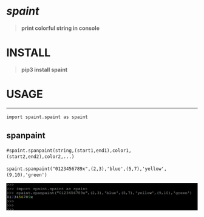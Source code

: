 <!--[TOC]-->

# _spaint_
>__print colorful string in console__

# INSTALL
>__pip3 install spaint__

# USAGE
-----------------------------------------------------------------------

    import spaint.spaint as spaint

## spanpaint    
    #spaint.spanpaint(string,(start1,end1),color1,(start2,end2),color2,...)
    
    spaint.spanpaint("0123456789x",(2,3),'blue',(5,7),'yellow',(9,10),'green')
![](spaint/Images/spanpaint.0.png)
  
